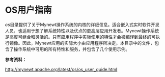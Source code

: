 # OS用户指南

*os*目录提供了关于Mynewt操作系统的内核的详细信息。适合嵌入式实时软件开发人员，也适用于想了解系统特性以及优点的更高层应用开发者。Mynewt操作系统是高度可组合和灵活的。只有应用程序中实际使用的特性才会被编译到最终的可执行镜像。因此，Mynewt应用的实际大小由应用程序所决定。本目录中的文件，包含了操作系统中可用的所有特性和服务，并包含了几个使用示例。

**参考资料：**

http://mynewt.apache.org/latest/os/os_user_guide.html

